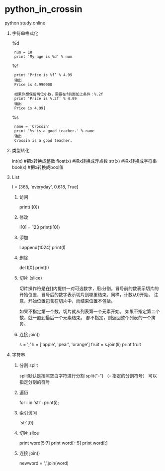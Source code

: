 # python_in_crossin
python study online

1. 字符串格式化

    %d

        num = 18
        print 'My age is %d' % num

    %f

        print ‘Price is %f’ % 4.99
        输出
        Price is 4.990000

        如果你想保留两位小数，需要在f前面加上条件：%.2f
        print ‘Price is %.2f’ % 4.99
        输出
        Price is 4.99]

    %s

        name = 'Crossin'
        print '%s is a good teacher.' % name
        输出
        Crossin is a good teacher.

2. 类型转化

    int(x) #把x转换成整数
    float(x) #把x转换成浮点数
    str(x) #把x转换成字符串
    bool(x) #把x转换成bool值

3. List

    I = [365, 'everyday', 0.618, True]

    1. 访问

        print(I[0])

    2. 修改

        I[0] = 123
        print(I[0])

    3. 添加

        I.append(1024)
        print(I)

    4. 删除

        del I[0]
        print(I)

    5. 切片 (slice)

        切片操作符是在[]内提供一对可选数字，用:分割。冒号前的数表示切片的开始位置，冒号后的数字表示切片到哪里结束。同样，计数从0开始。
        注意，开始位置包含在切片中，而结束位置不包括。

        如果不指定第一个数，切片就从列表第一个元素开始。
        如果不指定第二个数，就一直到最后一个元素结束。
        都不指定，则返回整个列表的一个拷贝。

    6. 连接 join()

        s = ';'
        li = ['apple', 'pear', 'orange']
        fruit = s.join(li)
        print fruit

        

4. 字符串

    1. 分割 split

        split默认是按照空白字符进行分割
        split("-") （- 指定的分割符号） 可以指定分割的符号

    2. 遍历

        for i in 'str':
            print(i);

    3. 索引访问

        'str'[0]

    4. 切片 slice

        print word[5:7]
        print word[:-5]
        print word[:]

    5. 连接 join()

        newword = ','.join(word)
